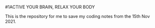 #1ACTIVE YOUR BRAIN, RELAX YOUR BODY

This is the repository for me to save my coding notes from the 15th Nov 2021.
